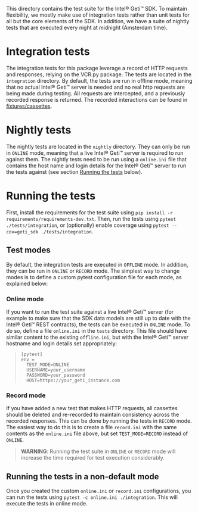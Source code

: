 This directory contains the test suite for the Intel® Geti™ SDK. To maintain flexibility, we
mostly make use of integration tests rather than unit tests for all but the core
elements of the SDK. In addition, we have a suite of nightly tests that are executed
every night at midnight (Amsterdam time).

# Integration tests
The integration tests for this package leverage a record of HTTP requests and responses,
relying on the VCR.py package. The tests are located in the `integration` directory.
By default, the tests are run in offline mode, meaning
that no actual Intel® Geti™ server is needed and no real http requests are being made during
testing. All requests are intercepted, and a previously recorded response is returned.
The recorded interactions can be found in [fixtures/cassettes](fixtures/cassettes).

# Nightly tests
The nightly tests are located in the `nightly` directory. They can only be run in
`ONLINE` mode, meaning that a live Intel® Geti™ server is required to run against them. The
nightly tests need to be run using a `online.ini` file that contains the host name and
login details for the Intel® Geti™ server to run the tests against (see section
[Running the tests](#running-the-tests) below).

# Running the tests
First, install the requirements for the test suite using
`pip install -r requirements/requirements-dev.txt`. Then, run the tests using
`pytest ./tests/integration`, or
(optionally) enable coverage using `pytest --cov=geti_sdk ./tests/integration`.

## Test modes
By default, the integration tests are executed in `OFFLINE` mode. In addition, they
can be run in `ONLINE` or `RECORD` mode. The simplest way to change modes is to
define a custom pytest configuration file for each mode, as explained below:

### Online mode
If you want to run the test suite against a live Intel® Geti™ server (for example to make sure
that the SDK data models are still up to date with the Intel® Geti™ REST contracts), the tests
can be executed in `ONLINE` mode. To do so, define a file `online.ini` in the `tests`
directory. This file should have similar content to the existing `offline.ini`, but
with the Intel® Geti™ server hostname and login details set appropriately:

> ```shell
> [pytest]
> env =
>   TEST_MODE=ONLINE
>   USERNAME=your_username
>   PASSWORD=your_password
>   HOST=https://your_geti_instance.com
> ```

### Record mode
If you have added a new test that makes HTTP requests, all cassettes should be deleted
and re-recorded to maintain consistency across the recorded responses. This can be done
by running the tests in `RECORD` mode. The easiest way to do this is to create a file
`record.ini` with the same contents as the `online.ini` file above, but set
`TEST_MODE=RECORD` instead of `ONLINE`.

> **WARNING**: Running the test suite in `ONLINE` or `RECORD` mode will increase the
> time required for test execution considerably.

## Running the tests in a non-default mode
Once you created the custom `online.ini` or `record.ini` configurations, you can run
the tests using `pytest -c online.ini ./integration`. This will execute the tests in
online mode.
